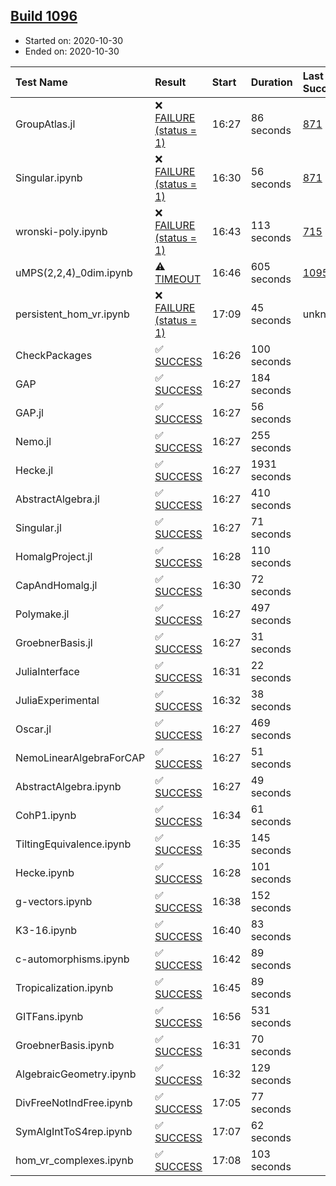 ## [Build 1096](https://oscarci.mathematik.uni-kl.de/job/oscar-stable/1096/)

* Started on: 2020-10-30
* Ended on: 2020-10-30

| Test Name    | Result | Start | Duration | Last Success | First Failure |
|:-------------|:-------|:------|:---------|:-------------|:--------------|
| GroupAtlas.jl | ❌ [FAILURE (status = 1)](https://oscarci.mathematik.uni-kl.de/job/oscar-stable/1096/artifact/logs/build-1096/GroupAtlas.jl.log) | 16:27 | 86 seconds | [871](https://oscarci.mathematik.uni-kl.de/job/oscar-stable/871/) | [872](https://oscarci.mathematik.uni-kl.de/job/oscar-stable/872/) |
| Singular.ipynb | ❌ [FAILURE (status = 1)](https://oscarci.mathematik.uni-kl.de/job/oscar-stable/1096/artifact/logs/build-1096/Singular.ipynb.log) | 16:30 | 56 seconds | [871](https://oscarci.mathematik.uni-kl.de/job/oscar-stable/871/) | [872](https://oscarci.mathematik.uni-kl.de/job/oscar-stable/872/) |
| wronski-poly.ipynb | ❌ [FAILURE (status = 1)](https://oscarci.mathematik.uni-kl.de/job/oscar-stable/1096/artifact/logs/build-1096/wronski-poly.ipynb.log) | 16:43 | 113 seconds | [715](https://oscarci.mathematik.uni-kl.de/job/oscar-stable/715/) | [716](https://oscarci.mathematik.uni-kl.de/job/oscar-stable/716/) |
| uMPS(2,2,4)_0dim.ipynb | ⚠ [TIMEOUT](https://oscarci.mathematik.uni-kl.de/job/oscar-stable/1096/artifact/logs/build-1096/uMPS-2-2-4-_0dim.ipynb.log) | 16:46 | 605 seconds | [1095](https://oscarci.mathematik.uni-kl.de/job/oscar-stable/1095/) | [1096](https://oscarci.mathematik.uni-kl.de/job/oscar-stable/1096/) |
| persistent_hom_vr.ipynb | ❌ [FAILURE (status = 1)](https://oscarci.mathematik.uni-kl.de/job/oscar-stable/1096/artifact/logs/build-1096/persistent_hom_vr.ipynb.log) | 17:09 | 45 seconds | unknown | unknown |
| CheckPackages | ✅ [SUCCESS](https://oscarci.mathematik.uni-kl.de/job/oscar-stable/1096/artifact/logs/build-1096/CheckPackages.log) | 16:26 | 100 seconds |  |  |
| GAP | ✅ [SUCCESS](https://oscarci.mathematik.uni-kl.de/job/oscar-stable/1096/artifact/logs/build-1096/GAP.log) | 16:27 | 184 seconds |  |  |
| GAP.jl | ✅ [SUCCESS](https://oscarci.mathematik.uni-kl.de/job/oscar-stable/1096/artifact/logs/build-1096/GAP.jl.log) | 16:27 | 56 seconds |  |  |
| Nemo.jl | ✅ [SUCCESS](https://oscarci.mathematik.uni-kl.de/job/oscar-stable/1096/artifact/logs/build-1096/Nemo.jl.log) | 16:27 | 255 seconds |  |  |
| Hecke.jl | ✅ [SUCCESS](https://oscarci.mathematik.uni-kl.de/job/oscar-stable/1096/artifact/logs/build-1096/Hecke.jl.log) | 16:27 | 1931 seconds |  |  |
| AbstractAlgebra.jl | ✅ [SUCCESS](https://oscarci.mathematik.uni-kl.de/job/oscar-stable/1096/artifact/logs/build-1096/AbstractAlgebra.jl.log) | 16:27 | 410 seconds |  |  |
| Singular.jl | ✅ [SUCCESS](https://oscarci.mathematik.uni-kl.de/job/oscar-stable/1096/artifact/logs/build-1096/Singular.jl.log) | 16:27 | 71 seconds |  |  |
| HomalgProject.jl | ✅ [SUCCESS](https://oscarci.mathematik.uni-kl.de/job/oscar-stable/1096/artifact/logs/build-1096/HomalgProject.jl.log) | 16:28 | 110 seconds |  |  |
| CapAndHomalg.jl | ✅ [SUCCESS](https://oscarci.mathematik.uni-kl.de/job/oscar-stable/1096/artifact/logs/build-1096/CapAndHomalg.jl.log) | 16:30 | 72 seconds |  |  |
| Polymake.jl | ✅ [SUCCESS](https://oscarci.mathematik.uni-kl.de/job/oscar-stable/1096/artifact/logs/build-1096/Polymake.jl.log) | 16:27 | 497 seconds |  |  |
| GroebnerBasis.jl | ✅ [SUCCESS](https://oscarci.mathematik.uni-kl.de/job/oscar-stable/1096/artifact/logs/build-1096/GroebnerBasis.jl.log) | 16:27 | 31 seconds |  |  |
| JuliaInterface | ✅ [SUCCESS](https://oscarci.mathematik.uni-kl.de/job/oscar-stable/1096/artifact/logs/build-1096/JuliaInterface.log) | 16:31 | 22 seconds |  |  |
| JuliaExperimental | ✅ [SUCCESS](https://oscarci.mathematik.uni-kl.de/job/oscar-stable/1096/artifact/logs/build-1096/JuliaExperimental.log) | 16:32 | 38 seconds |  |  |
| Oscar.jl | ✅ [SUCCESS](https://oscarci.mathematik.uni-kl.de/job/oscar-stable/1096/artifact/logs/build-1096/Oscar.jl.log) | 16:27 | 469 seconds |  |  |
| NemoLinearAlgebraForCAP | ✅ [SUCCESS](https://oscarci.mathematik.uni-kl.de/job/oscar-stable/1096/artifact/logs/build-1096/NemoLinearAlgebraForCAP.log) | 16:27 | 51 seconds |  |  |
| AbstractAlgebra.ipynb | ✅ [SUCCESS](https://oscarci.mathematik.uni-kl.de/job/oscar-stable/1096/artifact/logs/build-1096/AbstractAlgebra.ipynb.log) | 16:27 | 49 seconds |  |  |
| CohP1.ipynb | ✅ [SUCCESS](https://oscarci.mathematik.uni-kl.de/job/oscar-stable/1096/artifact/logs/build-1096/CohP1.ipynb.log) | 16:34 | 61 seconds |  |  |
| TiltingEquivalence.ipynb | ✅ [SUCCESS](https://oscarci.mathematik.uni-kl.de/job/oscar-stable/1096/artifact/logs/build-1096/TiltingEquivalence.ipynb.log) | 16:35 | 145 seconds |  |  |
| Hecke.ipynb | ✅ [SUCCESS](https://oscarci.mathematik.uni-kl.de/job/oscar-stable/1096/artifact/logs/build-1096/Hecke.ipynb.log) | 16:28 | 101 seconds |  |  |
| g-vectors.ipynb | ✅ [SUCCESS](https://oscarci.mathematik.uni-kl.de/job/oscar-stable/1096/artifact/logs/build-1096/g-vectors.ipynb.log) | 16:38 | 152 seconds |  |  |
| K3-16.ipynb | ✅ [SUCCESS](https://oscarci.mathematik.uni-kl.de/job/oscar-stable/1096/artifact/logs/build-1096/K3-16.ipynb.log) | 16:40 | 83 seconds |  |  |
| c-automorphisms.ipynb | ✅ [SUCCESS](https://oscarci.mathematik.uni-kl.de/job/oscar-stable/1096/artifact/logs/build-1096/c-automorphisms.ipynb.log) | 16:42 | 89 seconds |  |  |
| Tropicalization.ipynb | ✅ [SUCCESS](https://oscarci.mathematik.uni-kl.de/job/oscar-stable/1096/artifact/logs/build-1096/Tropicalization.ipynb.log) | 16:45 | 89 seconds |  |  |
| GITFans.ipynb | ✅ [SUCCESS](https://oscarci.mathematik.uni-kl.de/job/oscar-stable/1096/artifact/logs/build-1096/GITFans.ipynb.log) | 16:56 | 531 seconds |  |  |
| GroebnerBasis.ipynb | ✅ [SUCCESS](https://oscarci.mathematik.uni-kl.de/job/oscar-stable/1096/artifact/logs/build-1096/GroebnerBasis.ipynb.log) | 16:31 | 70 seconds |  |  |
| AlgebraicGeometry.ipynb | ✅ [SUCCESS](https://oscarci.mathematik.uni-kl.de/job/oscar-stable/1096/artifact/logs/build-1096/AlgebraicGeometry.ipynb.log) | 16:32 | 129 seconds |  |  |
| DivFreeNotIndFree.ipynb | ✅ [SUCCESS](https://oscarci.mathematik.uni-kl.de/job/oscar-stable/1096/artifact/logs/build-1096/DivFreeNotIndFree.ipynb.log) | 17:05 | 77 seconds |  |  |
| SymAlgIntToS4rep.ipynb | ✅ [SUCCESS](https://oscarci.mathematik.uni-kl.de/job/oscar-stable/1096/artifact/logs/build-1096/SymAlgIntToS4rep.ipynb.log) | 17:07 | 62 seconds |  |  |
| hom_vr_complexes.ipynb | ✅ [SUCCESS](https://oscarci.mathematik.uni-kl.de/job/oscar-stable/1096/artifact/logs/build-1096/hom_vr_complexes.ipynb.log) | 17:08 | 103 seconds |  |  |

